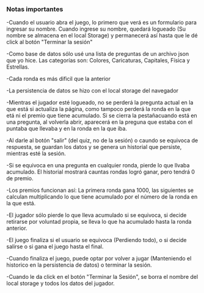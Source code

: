 ### Notas importantes

-Cuando el usuario abra el juego, lo primero que verá es un formulario para ingresar su nombre. Cuando ingrese su nombre, quedará logueado (Su nombre se almacena en el local Storage) y permanecerá así hasta que le dé click al botón "Terminar la sesión"

-Como base de datos sólo usé una lista de preguntas de un archivo json que yo hice. Las categorías son: Colores, Caricaturas, Capitales, Física y Estrellas.

-Cada ronda es más dificil que la anterior

-La persistencia de datos se hizo con el local storage del navegador

-Mientras el jugador esté logueado, no se perderá la pregunta actual en la que está si actualiza la página, como tampoco perderá la ronda en la que etá ni el premio que tiene acumulado. Si se cierra la pestañacuando está en una pregunta, al volverla abrir, aparecerá en la preguna que estaba con el puntaba que llevaba y en la ronda en la que iba.

-Al darle al botón "salir" (del quiz, no de la sesión) o caundo se equivoca de respuesta, se guardan los datos y se genera un historial que persiste, mientras esté la sesión.

-Si se equivoca en una pregunta en cualquier ronda, pierde lo que llvaba acumulado. El historial mostrará cauntas rondas logró ganar, pero tendrá 0 de premio.

-Los premios funcionan así: La primera ronda gana 1000, las siguientes se calculan multiplicando lo que tiene acumulado por el número de la ronda en la que está.

-El jugador sólo pierde lo que lleva acumulado si se equivoca, si decide retirarse por voluntad propia, se lleva lo que ha acumulado hasta la ronda anterior.

-El juego finaliza si el usuario se equivoca (Perdiendo todo), o si decide salirse o si gana el juego hasta el final.

-Cuando finaliza el juego, puede optar por volver a jugar (Manteniendo el historico en la persistencia de datos) o terminar la sesión.

-Cuando le da click en el botón "Terminar la Sesión", se borra el nombre del local storage y todos los datos del jugador.

